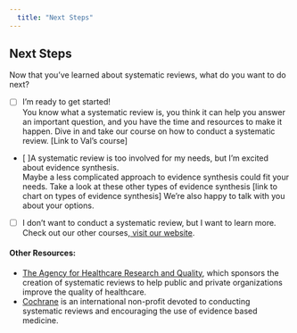 ```yaml
---
  title: "Next Steps"
---
```


## Next Steps

Now that you’ve learned about systematic reviews, what do you want to do next?

- [ ] I’m ready to get started! <br>
You know what a systematic review is, you think it can help you answer an important  question, and you have the time and resources to make it happen. Dive in and take our course on how to conduct a systematic review. [Link to Val’s course]
- [ ]A systematic review is too involved for my needs, but I’m excited about evidence synthesis. <br> Maybe a less complicated approach to evidence synthesis could fit your needs. Take a look at these other types of evidence synthesis [link to chart on types of evidence synthesis] We’re also happy to talk with you about your options.
- [ ] I don’t want to conduct a systematic review, but I want to learn more.  <br> Check out our other courses,[ visit our website](https://www.brown.edu/academics/public-health/research/evidence-synthesis-in-health/).

#### Other Resources:

- [The Agency for Healthcare Research and Quality](https://www.ahrq.gov/), which sponsors the creation of systematic reviews to help public and private organizations improve the quality of healthcare.
- [Cochrane](http://www.cochrane.org/) is an international non-profit devoted to conducting systematic reviews and encouraging the use of evidence based medicine. 

